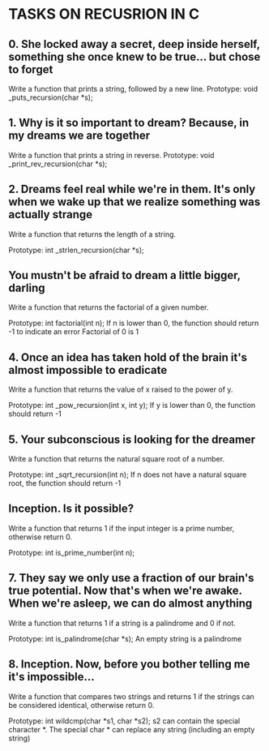 # TASKS ON RECUSRION IN C

## 0. She locked away a secret, deep inside herself, something she once knew to be true... but chose to forget
Write a function that prints a string, followed by a new line.
  Prototype: void _puts_recursion(char *s);

## 1. Why is it so important to dream? Because, in my dreams we are together

Write a function that prints a string in reverse.
  Prototype: void _print_rev_recursion(char *s);

## 2. Dreams feel real while we're in them. It's only when we wake up that we realize something was actually strange
 Write a function that returns the length of a string.

  Prototype: int _strlen_recursion(char *s);

## You mustn't be afraid to dream a little bigger, darling
 Write a function that returns the factorial of a given number.

  Prototype: int factorial(int n);
  If n is lower than 0, the function should return -1 to indicate an error
  Factorial of 0 is 1
  
## 4. Once an idea has taken hold of the brain it's almost impossible to eradicate
Write a function that returns the value of x raised to the power of y.

  Prototype: int _pow_recursion(int x, int y);
  If y is lower than 0, the function should return -1

## 5. Your subconscious is looking for the dreamer
Write a function that returns the natural square root of a number.

  Prototype: int _sqrt_recursion(int n);
  If n does not have a natural square root, the function should return -1

## Inception. Is it possible?
Write a function that returns 1 if the input integer is a prime number, otherwise return 0.

  Prototype: int is_prime_number(int n);

## 7. They say we only use a fraction of our brain's true potential. Now that's when we're awake. When we're asleep, we can do almost anything
Write a function that returns 1 if a string is a palindrome and 0 if not.

  Prototype: int is_palindrome(char *s);
  An empty string is a palindrome

## 8. Inception. Now, before you bother telling me it's impossible...
Write a function that compares two strings and returns 1 if the strings can be considered identical, otherwise return 0.

  Prototype: int wildcmp(char *s1, char *s2);
  s2 can contain the special character *.
  The special char * can replace any string (including an empty string)
